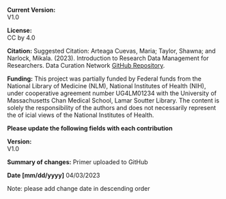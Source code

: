 **Current Version:**  
V1.0

**License:**  
CC by 4.0

**Citation:**
Suggested Citation: Arteaga Cuevas, Maria; Taylor, Shawna; and Narlock, Mikala. (2023).
Introduction to Research Data Management for Researchers. Data Curation Network [GitHub
Repository](https://github.com/DataCurationNetwork/data-primers).

**Funding:**
This project was partially funded by Federal funds from the National Library of Medicine (NLM), National Institutes of Health (NIH), under cooperative agreement number UG4LM01234 with the University of Massachusetts Chan Medical School, Lamar Soutter Library. The content is solely the responsibility of the authors and does not necessarily represent the of icial views of the National Institutes of Health.

**Please update the following fields with each contribution**  

**Version:**  
V1.0

**Summary of changes:**
Primer uploaded to GitHub

**Date [mm/dd/yyyy]**
04/03/2023

Note: please add change date in descending order
